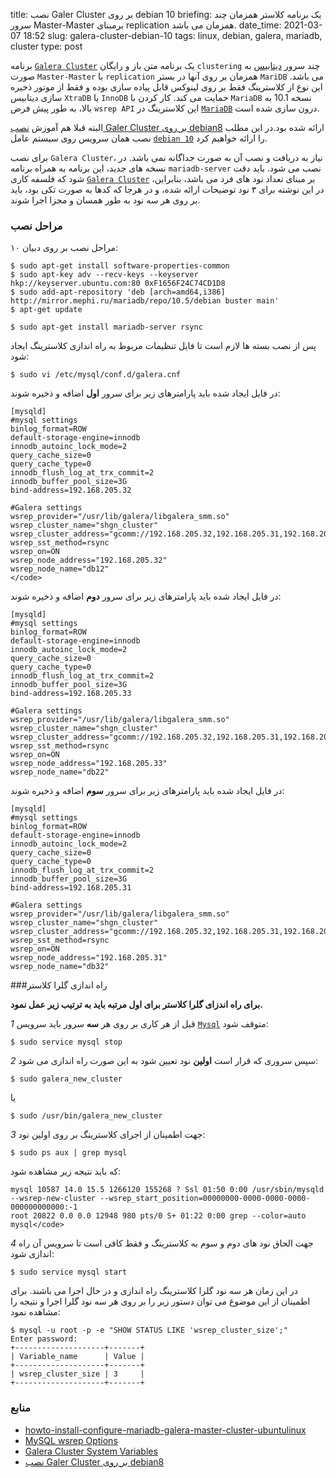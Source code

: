 title: نصب Galer Cluster بر روی debian 10
briefing: یک برنامه کلاستر همزمان چند سرور Master-Master برمبنای replication همزمان می باشد.
date_time: 2021-03-07 18:52
slug: galera-cluster-debian-10
tags: linux, debian, galera, mariadb, cluster
type: post


برنامه [`Galera Cluster`][galera-cluster] یک برنامه متن باز و رایگان `clustering` چند سرور [دیتابیس][database]  به صورت `Master-Master` با `replication` 
همزمان بر روی آنها در بستر `MariDB` می باشد. این نوع از کلاسترینگ فقط بر روی لینوکس قابل پیاده سازی بوده و فقط از موتور ذخیره سازی 
دیتابیس `XtraDB` یا `InnoDB` حمایت می کند. کار کردن با `MariaDB` نسخه 10.1 به بالا، به طور پیش فرض `wsrep API` این کلاسترینگ 
در [`MariaDB`][mariadb] درون سازی شده است.

البته قبلا هم آموزش [نصب Galer Cluster بر روی debian8][galera_shgn] ارائه شده بود.در این مطلب نصب همان سرویس روی سیستم 
عامل [`debian 10`][debian] را ارائه خواهیم کرد. 

برای نصب `Galera Cluster`، نیاز به دریافت و نصب آن به صورت جداگانه نمی باشد. در نسخه های جدید، این برنامه به همراه 
برنامه `mariadb-server` نصب می شود. باید دقت شود که فلسفه کاری [`Galera Cluster`][galera-cluster] بر مبنای تعداد نود های فرد می باشد، بنابراین، در 
این نوشته برای ۳ نود توضیحات ارائه شده، و در هرجا که کدها به صورت تکی بود، باید بر روی هر سه نود به طور همسان و مجزا اجرا شوند.

### مراحل نصب
مراحل نصب بر روی دبیان ۱۰:

    $ sudo apt-get install software-properties-common
    $ sudo apt-key adv --recv-keys --keyserver hkp://keyserver.ubuntu.com:80 0xF1656F24C74CD1D8
    $ sudo add-apt-repository 'deb [arch=amd64,i386] http://mirror.mephi.ru/mariadb/repo/10.5/debian buster main'
    $ apt-get update

    $ sudo apt-get install mariadb-server rsync

پس از نصب بسته ها لازم است تا فایل تنظیمات مربوط به راه اندازی کلاسترینگ ایجاد شود:

    $ sudo vi /etc/mysql/conf.d/galera.cnf

در فایل ایجاد شده باید پارامترهای زیر برای سرور **اول** اضافه و ذخیره شوند:

    [mysqld]
    #mysql settings
    binlog_format=ROW
    default-storage-engine=innodb
    innodb_autoinc_lock_mode=2
    query_cache_size=0
    query_cache_type=0
    innodb_flush_log_at_trx_commit=2
    innodb_buffer_pool_size=3G
    bind-address=192.168.205.32

    #Galera settings
    wsrep_provider="/usr/lib/galera/libgalera_smm.so"
    wsrep_cluster_name="shgn_cluster"
    wsrep_cluster_address="gcomm://192.168.205.32,192.168.205.31,192.168.205.33"
    wsrep_sst_method=rsync
    wsrep_on=ON
    wsrep_node_address="192.168.205.32"
    wsrep_node_name="db12"
    </code>

در فایل ایجاد شده باید پارامترهای زیر برای سرور **دوم** اضافه و ذخیره شوند:

    [mysqld]
    #mysql settings
    binlog_format=ROW
    default-storage-engine=innodb
    innodb_autoinc_lock_mode=2
    query_cache_size=0
    query_cache_type=0
    innodb_flush_log_at_trx_commit=2
    innodb_buffer_pool_size=3G
    bind-address=192.168.205.33

    #Galera settings
    wsrep_provider="/usr/lib/galera/libgalera_smm.so"
    wsrep_cluster_name="shgn_cluster"
    wsrep_cluster_address="gcomm://192.168.205.32,192.168.205.31,192.168.205.33"
    wsrep_sst_method=rsync
    wsrep_on=ON
    wsrep_node_address="192.168.205.33"
    wsrep_node_name="db22"

در فایل ایجاد شده باید پارامترهای زیر برای سرور **سوم** اضافه و ذخیره شوند:

    [mysqld]
    #mysql settings
    binlog_format=ROW
    default-storage-engine=innodb
    innodb_autoinc_lock_mode=2
    query_cache_size=0
    query_cache_type=0
    innodb_flush_log_at_trx_commit=2
    innodb_buffer_pool_size=3G
    bind-address=192.168.205.31

    #Galera settings
    wsrep_provider="/usr/lib/galera/libgalera_smm.so"
    wsrep_cluster_name="shgn_cluster"
    wsrep_cluster_address="gcomm://192.168.205.32,192.168.205.31,192.168.205.33"
    wsrep_sst_method=rsync
    wsrep_on=ON
    wsrep_node_address="192.168.205.31"
    wsrep_node_name="db32"

###راه اندازی گلرا کلاستر

**برای راه اندزای گلرا کلاستر برای اول مرتبه باید به ترتیب زیر عمل نمود.**

*1* قبل از هر کاری بر روی هر **سه** سرور باید سرویس [`Mysql`][mysql] متوقف شود:

    $ sudo service mysql stop

*2* سپس سروری که قرار است **اولین** نود تعیین شود به این صورت راه اندازی می شود:

    $ sudo galera_new_cluster

  یا

    $ sudo /usr/bin/galera_new_cluster

*3* جهت اطمینان از اجرای کلاسترینگ بر روی اولین نود:

    $ sudo ps aux | grep mysql

  که باید نتیجه زیر مشاهده شود:

    mysql 10587 14.0 15.5 1266120 155268 ? Ssl 01:50 0:00 /usr/sbin/mysqld --wsrep-new-cluster --wsrep_start_position=00000000-0000-0000-0000-000000000000:-1
    root 20822 0.0 0.0 12948 980 pts/0 S+ 01:22 0:00 grep --color=auto mysql</code>

*4* جهت الحاق نود های دوم و سوم به کلاسترینگ و فقط کافی است تا سرویس آن راه اندازی شود:

    $ sudo service mysql start

در این زمان هر سه نود گلرا کلاسترینگ راه اندازی و در حال اجرا می باشند. برای اطمینان از این موضوع می توان دستور زیر را بر روی هر سه 
نود گلرا اجرا و نتیجه را مشاهده نمود:

    $ mysql -u root -p -e "SHOW STATUS LIKE 'wsrep_cluster_size';"
    Enter password:
    +--------------------+-------+
    | Variable_name      | Value |
    +--------------------+-------+
    | wsrep_cluster_size | 3     |
    +--------------------+-------+

### منابع
  * [howto-install-configure-mariadb-galera-master-cluster-ubuntulinux](https://www.cyberciti.biz/faq/howto-install-configure-mariadb-galera-master-cluster-ubuntulinux/)
  * [MySQL wsrep Options](http://galeracluster.com/documentation-webpages/mysqlwsrepoptions.html)
  * [Galera Cluster System Variables](https://mariadb.com/kb/en/mariadb/galera-cluster-system-variables/)
  * [نصب Galer Cluster بر روی debian8](https://shgn.ir/2017-08-16/galera_cluster.html)


[galera_shgn]: https://shgn.ir/2017-08-16/galera_cluster.html
[debian]: https://en.wikipedia.org/wiki/Debian
[mariadb]: https://shgn.ir/tag/mariadb.html
[galera-cluster]: https://shgn.ir/tag/galera_cluster.html
[database]: https://shgn.ir/tag/database.html
[mysql]: https://shgn.ir/tag/mysql.html